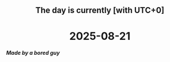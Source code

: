 <h2 align=center>The day is currently [with UTC+0]</h2>
<h1 align=center><!--TIME BEGIN-->2025-08-21<!--TIME END--></h1>
<h5>Made by a bored guy</h5>
